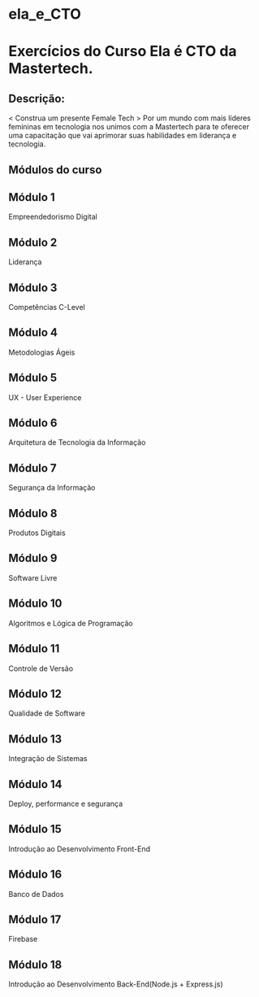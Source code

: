 # ela_e_CTO

# Exercícios do Curso Ela é CTO da Mastertech.

## Descrição:
< Construa um presente Female Tech >
Por um mundo com mais líderes femininas em tecnologia nos unimos com a Mastertech para te oferecer uma capacitação que vai aprimorar suas habilidades em liderança e tecnologia.

## Módulos do curso

## Módulo 1

Empreendedorismo Digital

## Módulo 2

Liderança

## Módulo 3

Competências C-Level

## Módulo 4

Metodologias Ágeis

## Módulo 5

UX - User Experience

## Módulo 6

Arquitetura de Tecnologia da Informação

## Módulo 7

Segurança da Informação

## Módulo 8

Produtos Digitais

## Módulo 9

Software Livre

## Módulo 10

Algoritmos e Lógica de Programação

## Módulo 11

Controle de Versão

## Módulo 12

Qualidade de Software

## Módulo 13

Integração de Sistemas

## Módulo 14

Deploy, performance e segurança

## Módulo 15

Introdução ao Desenvolvimento Front-End

## Módulo 16

Banco de Dados

## Módulo 17

Firebase

## Módulo 18

Introdução ao Desenvolvimento Back-End(Node.js + Express.js)
